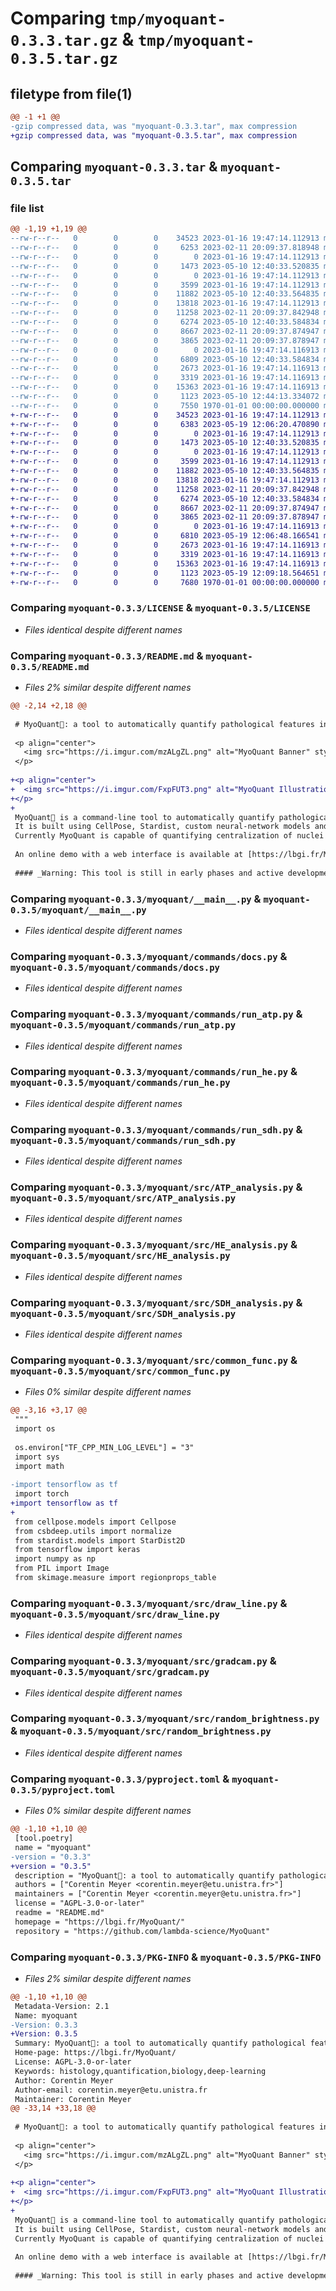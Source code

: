 # Comparing `tmp/myoquant-0.3.3.tar.gz` & `tmp/myoquant-0.3.5.tar.gz`

## filetype from file(1)

```diff
@@ -1 +1 @@
-gzip compressed data, was "myoquant-0.3.3.tar", max compression
+gzip compressed data, was "myoquant-0.3.5.tar", max compression
```

## Comparing `myoquant-0.3.3.tar` & `myoquant-0.3.5.tar`

### file list

```diff
@@ -1,19 +1,19 @@
--rw-r--r--   0        0        0    34523 2023-01-16 19:47:14.112913 myoquant-0.3.3/LICENSE
--rw-r--r--   0        0        0     6253 2023-02-11 20:09:37.818948 myoquant-0.3.3/README.md
--rw-r--r--   0        0        0        0 2023-01-16 19:47:14.112913 myoquant-0.3.3/myoquant/__init__.py
--rw-r--r--   0        0        0     1473 2023-05-10 12:40:33.520835 myoquant-0.3.3/myoquant/__main__.py
--rw-r--r--   0        0        0        0 2023-01-16 19:47:14.112913 myoquant-0.3.3/myoquant/commands/__init__.py
--rw-r--r--   0        0        0     3599 2023-01-16 19:47:14.112913 myoquant-0.3.3/myoquant/commands/docs.py
--rw-r--r--   0        0        0    11882 2023-05-10 12:40:33.564835 myoquant-0.3.3/myoquant/commands/run_atp.py
--rw-r--r--   0        0        0    13818 2023-01-16 19:47:14.112913 myoquant-0.3.3/myoquant/commands/run_he.py
--rw-r--r--   0        0        0    11258 2023-02-11 20:09:37.842948 myoquant-0.3.3/myoquant/commands/run_sdh.py
--rw-r--r--   0        0        0     6274 2023-05-10 12:40:33.584834 myoquant-0.3.3/myoquant/src/ATP_analysis.py
--rw-r--r--   0        0        0     8667 2023-02-11 20:09:37.874947 myoquant-0.3.3/myoquant/src/HE_analysis.py
--rw-r--r--   0        0        0     3865 2023-02-11 20:09:37.878947 myoquant-0.3.3/myoquant/src/SDH_analysis.py
--rw-r--r--   0        0        0        0 2023-01-16 19:47:14.116913 myoquant-0.3.3/myoquant/src/__init__.py
--rw-r--r--   0        0        0     6809 2023-05-10 12:40:33.584834 myoquant-0.3.3/myoquant/src/common_func.py
--rw-r--r--   0        0        0     2673 2023-01-16 19:47:14.116913 myoquant-0.3.3/myoquant/src/draw_line.py
--rw-r--r--   0        0        0     3319 2023-01-16 19:47:14.116913 myoquant-0.3.3/myoquant/src/gradcam.py
--rw-r--r--   0        0        0    15363 2023-01-16 19:47:14.116913 myoquant-0.3.3/myoquant/src/random_brightness.py
--rw-r--r--   0        0        0     1123 2023-05-10 12:44:13.334072 myoquant-0.3.3/pyproject.toml
--rw-r--r--   0        0        0     7550 1970-01-01 00:00:00.000000 myoquant-0.3.3/PKG-INFO
+-rw-r--r--   0        0        0    34523 2023-01-16 19:47:14.112913 myoquant-0.3.5/LICENSE
+-rw-r--r--   0        0        0     6383 2023-05-19 12:06:20.470890 myoquant-0.3.5/README.md
+-rw-r--r--   0        0        0        0 2023-01-16 19:47:14.112913 myoquant-0.3.5/myoquant/__init__.py
+-rw-r--r--   0        0        0     1473 2023-05-10 12:40:33.520835 myoquant-0.3.5/myoquant/__main__.py
+-rw-r--r--   0        0        0        0 2023-01-16 19:47:14.112913 myoquant-0.3.5/myoquant/commands/__init__.py
+-rw-r--r--   0        0        0     3599 2023-01-16 19:47:14.112913 myoquant-0.3.5/myoquant/commands/docs.py
+-rw-r--r--   0        0        0    11882 2023-05-10 12:40:33.564835 myoquant-0.3.5/myoquant/commands/run_atp.py
+-rw-r--r--   0        0        0    13818 2023-01-16 19:47:14.112913 myoquant-0.3.5/myoquant/commands/run_he.py
+-rw-r--r--   0        0        0    11258 2023-02-11 20:09:37.842948 myoquant-0.3.5/myoquant/commands/run_sdh.py
+-rw-r--r--   0        0        0     6274 2023-05-10 12:40:33.584834 myoquant-0.3.5/myoquant/src/ATP_analysis.py
+-rw-r--r--   0        0        0     8667 2023-02-11 20:09:37.874947 myoquant-0.3.5/myoquant/src/HE_analysis.py
+-rw-r--r--   0        0        0     3865 2023-02-11 20:09:37.878947 myoquant-0.3.5/myoquant/src/SDH_analysis.py
+-rw-r--r--   0        0        0        0 2023-01-16 19:47:14.116913 myoquant-0.3.5/myoquant/src/__init__.py
+-rw-r--r--   0        0        0     6810 2023-05-19 12:06:48.166541 myoquant-0.3.5/myoquant/src/common_func.py
+-rw-r--r--   0        0        0     2673 2023-01-16 19:47:14.116913 myoquant-0.3.5/myoquant/src/draw_line.py
+-rw-r--r--   0        0        0     3319 2023-01-16 19:47:14.116913 myoquant-0.3.5/myoquant/src/gradcam.py
+-rw-r--r--   0        0        0    15363 2023-01-16 19:47:14.116913 myoquant-0.3.5/myoquant/src/random_brightness.py
+-rw-r--r--   0        0        0     1123 2023-05-19 12:09:18.564651 myoquant-0.3.5/pyproject.toml
+-rw-r--r--   0        0        0     7680 1970-01-01 00:00:00.000000 myoquant-0.3.5/PKG-INFO
```

### Comparing `myoquant-0.3.3/LICENSE` & `myoquant-0.3.5/LICENSE`

 * *Files identical despite different names*

### Comparing `myoquant-0.3.3/README.md` & `myoquant-0.3.5/README.md`

 * *Files 2% similar despite different names*

```diff
@@ -2,14 +2,18 @@
 
 # MyoQuant🔬: a tool to automatically quantify pathological features in muscle fiber histology images
 
 <p align="center">
   <img src="https://i.imgur.com/mzALgZL.png" alt="MyoQuant Banner" style="border-radius: 25px;" />
 </p>
 
+<p align="center">
+  <img src="https://i.imgur.com/FxpFUT3.png" alt="MyoQuant Illustration" style="border-radius: 25px;" />
+</p>
+
 MyoQuant🔬 is a command-line tool to automatically quantify pathological features in muscle fiber histology images.  
 It is built using CellPose, Stardist, custom neural-network models and image analysis techniques to automatically analyze myopathy histology images.  
 Currently MyoQuant is capable of quantifying centralization of nuclei in muscle fiber with HE staining, anomaly in the mitochondria distribution in muscle fibers with SDH staining and the number of type 1 muscle fiber vs type 2 muscle fiber with ATP staining.
 
 An online demo with a web interface is available at [https://lbgi.fr/MyoQuant/](https://lbgi.fr/MyoQuant/). This project is free and open-source under the AGPL license, feel free to fork and contribute to the development.
 
 #### _Warning: This tool is still in early phases and active development._
```

### Comparing `myoquant-0.3.3/myoquant/__main__.py` & `myoquant-0.3.5/myoquant/__main__.py`

 * *Files identical despite different names*

### Comparing `myoquant-0.3.3/myoquant/commands/docs.py` & `myoquant-0.3.5/myoquant/commands/docs.py`

 * *Files identical despite different names*

### Comparing `myoquant-0.3.3/myoquant/commands/run_atp.py` & `myoquant-0.3.5/myoquant/commands/run_atp.py`

 * *Files identical despite different names*

### Comparing `myoquant-0.3.3/myoquant/commands/run_he.py` & `myoquant-0.3.5/myoquant/commands/run_he.py`

 * *Files identical despite different names*

### Comparing `myoquant-0.3.3/myoquant/commands/run_sdh.py` & `myoquant-0.3.5/myoquant/commands/run_sdh.py`

 * *Files identical despite different names*

### Comparing `myoquant-0.3.3/myoquant/src/ATP_analysis.py` & `myoquant-0.3.5/myoquant/src/ATP_analysis.py`

 * *Files identical despite different names*

### Comparing `myoquant-0.3.3/myoquant/src/HE_analysis.py` & `myoquant-0.3.5/myoquant/src/HE_analysis.py`

 * *Files identical despite different names*

### Comparing `myoquant-0.3.3/myoquant/src/SDH_analysis.py` & `myoquant-0.3.5/myoquant/src/SDH_analysis.py`

 * *Files identical despite different names*

### Comparing `myoquant-0.3.3/myoquant/src/common_func.py` & `myoquant-0.3.5/myoquant/src/common_func.py`

 * *Files 0% similar despite different names*

```diff
@@ -3,16 +3,17 @@
 """
 import os
 
 os.environ["TF_CPP_MIN_LOG_LEVEL"] = "3"
 import sys
 import math
 
-import tensorflow as tf
 import torch
+import tensorflow as tf
+
 from cellpose.models import Cellpose
 from csbdeep.utils import normalize
 from stardist.models import StarDist2D
 from tensorflow import keras
 import numpy as np
 from PIL import Image
 from skimage.measure import regionprops_table
```

### Comparing `myoquant-0.3.3/myoquant/src/draw_line.py` & `myoquant-0.3.5/myoquant/src/draw_line.py`

 * *Files identical despite different names*

### Comparing `myoquant-0.3.3/myoquant/src/gradcam.py` & `myoquant-0.3.5/myoquant/src/gradcam.py`

 * *Files identical despite different names*

### Comparing `myoquant-0.3.3/myoquant/src/random_brightness.py` & `myoquant-0.3.5/myoquant/src/random_brightness.py`

 * *Files identical despite different names*

### Comparing `myoquant-0.3.3/pyproject.toml` & `myoquant-0.3.5/pyproject.toml`

 * *Files 0% similar despite different names*

```diff
@@ -1,10 +1,10 @@
 [tool.poetry]
 name = "myoquant"
-version = "0.3.3"
+version = "0.3.5"
 description = "MyoQuant🔬: a tool to automatically quantify pathological features in muscle fiber histology images."
 authors = ["Corentin Meyer <corentin.meyer@etu.unistra.fr>"]
 maintainers = ["Corentin Meyer <corentin.meyer@etu.unistra.fr>"]
 license = "AGPL-3.0-or-later"
 readme = "README.md"
 homepage = "https://lbgi.fr/MyoQuant/"
 repository = "https://github.com/lambda-science/MyoQuant"
```

### Comparing `myoquant-0.3.3/PKG-INFO` & `myoquant-0.3.5/PKG-INFO`

 * *Files 2% similar despite different names*

```diff
@@ -1,10 +1,10 @@
 Metadata-Version: 2.1
 Name: myoquant
-Version: 0.3.3
+Version: 0.3.5
 Summary: MyoQuant🔬: a tool to automatically quantify pathological features in muscle fiber histology images.
 Home-page: https://lbgi.fr/MyoQuant/
 License: AGPL-3.0-or-later
 Keywords: histology,quantification,biology,deep-learning
 Author: Corentin Meyer
 Author-email: corentin.meyer@etu.unistra.fr
 Maintainer: Corentin Meyer
@@ -33,14 +33,18 @@
 
 # MyoQuant🔬: a tool to automatically quantify pathological features in muscle fiber histology images
 
 <p align="center">
   <img src="https://i.imgur.com/mzALgZL.png" alt="MyoQuant Banner" style="border-radius: 25px;" />
 </p>
 
+<p align="center">
+  <img src="https://i.imgur.com/FxpFUT3.png" alt="MyoQuant Illustration" style="border-radius: 25px;" />
+</p>
+
 MyoQuant🔬 is a command-line tool to automatically quantify pathological features in muscle fiber histology images.  
 It is built using CellPose, Stardist, custom neural-network models and image analysis techniques to automatically analyze myopathy histology images.  
 Currently MyoQuant is capable of quantifying centralization of nuclei in muscle fiber with HE staining, anomaly in the mitochondria distribution in muscle fibers with SDH staining and the number of type 1 muscle fiber vs type 2 muscle fiber with ATP staining.
 
 An online demo with a web interface is available at [https://lbgi.fr/MyoQuant/](https://lbgi.fr/MyoQuant/). This project is free and open-source under the AGPL license, feel free to fork and contribute to the development.
 
 #### _Warning: This tool is still in early phases and active development._
```

